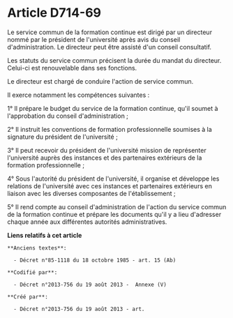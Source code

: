 # Article D714-69

Le service commun de la formation continue est dirigé par un directeur nommé par le président de l'université après avis du
conseil d'administration. Le directeur peut être assisté d'un conseil consultatif.

Les statuts du service commun précisent la durée du mandat du directeur. Celui-ci est renouvelable dans ses fonctions.

Le directeur est chargé de conduire l'action de service commun.

Il exerce notamment les compétences suivantes :

1° Il prépare le budget du service de la formation continue, qu'il soumet à l'approbation du conseil d'administration ;

2° Il instruit les conventions de formation professionnelle soumises à la signature du président de l'université ;

3° Il peut recevoir du président de l'université mission de représenter l'université auprès des instances et des partenaires
extérieurs de la formation professionnelle ;

4° Sous l'autorité du président de l'université, il organise et développe les relations de l'université avec ces instances et
partenaires extérieurs en liaison avec les diverses composantes de l'établissement ;

5° Il rend compte au conseil d'administration de l'action du service commun de la formation continue et prépare les documents
qu'il y a lieu d'adresser chaque année aux différentes autorités administratives.

**Liens relatifs à cet article**

	**Anciens textes**:

	  - Décret n°85-1118 du 18 octobre 1985 - art. 15 (Ab)

	**Codifié par**:

	  - Décret n°2013-756 du 19 août 2013 -  Annexe (V)

	**Créé par**:

	  - Décret n°2013-756 du 19 août 2013 - art.

